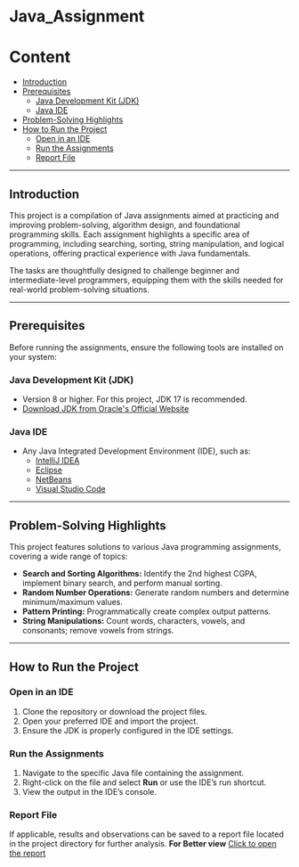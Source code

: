 ﻿# Java_Assignment
# Content

- [Introduction](#introduction)
- [Prerequisites](#prerequisites)
  - [Java Development Kit (JDK)](#java-development-kit-jdk)
  - [Java IDE](#java-ide)
- [Problem-Solving Highlights](#problem-solving-highlights)
- [How to Run the Project](#how-to-run-the-project)
  - [Open in an IDE](#open-in-an-ide)
  - [Run the Assignments](#run-the-assignments)
  - [Report File](#report-file)

---

## Introduction

This project is a compilation of Java assignments aimed at practicing and improving problem-solving, algorithm design, and foundational programming skills. Each assignment highlights a specific area of programming, including searching, sorting, string manipulation, and logical operations, offering practical experience with Java fundamentals.

The tasks are thoughtfully designed to challenge beginner and intermediate-level programmers, equipping them with the skills needed for real-world problem-solving situations.

---

## Prerequisites

Before running the assignments, ensure the following tools are installed on your system:

### Java Development Kit (JDK)

- Version 8 or higher. For this project, JDK 17 is recommended.
- [Download JDK from Oracle's Official Website](https://www.oracle.com/java/technologies/javase-downloads.html)

### Java IDE

- Any Java Integrated Development Environment (IDE), such as:
  - [IntelliJ IDEA](https://www.jetbrains.com/idea/)
  - [Eclipse](https://www.eclipse.org/)
  - [NetBeans](https://netbeans.apache.org/)
  - [Visual Studio Code](https://code.visualstudio.com/)

---

## Problem-Solving Highlights

This project features solutions to various Java programming assignments, covering a wide range of topics:

- **Search and Sorting Algorithms:** Identify the 2nd highest CGPA, implement binary search, and perform manual sorting.
- **Random Number Operations:** Generate random numbers and determine minimum/maximum values.
- **Pattern Printing:** Programmatically create complex output patterns.
- **String Manipulations:** Count words, characters, vowels, and consonants; remove vowels from strings.

---

## How to Run the Project


### Open in an IDE

1. Clone the repository or download the project files.
2. Open your preferred IDE and import the project.
3. Ensure the JDK is properly configured in the IDE settings.

### Run the Assignments

1. Navigate to the specific Java file containing the assignment.
2. Right-click on the file and select **Run** or use the IDE’s run shortcut.
3. View the output in the IDE’s console.

### Report File

If applicable, results and observations can be saved to a report file located in the project directory for further analysis.
**For Better view** [Click to open the report]([https://docs.google.com/spreadsheets/d/1OeT2kSsjCdAc8ddbsu6L5CLx_GTFAu7l/edit?usp=sharing&ouid=116335755195100288842&rtpof=true&sd=true](https://docs.google.com/document/d/1vSTLs0SKSuHU9NNGvFlId35xyR9GOtj6Flh2sPEqlYA/edit?tab=t.0))

